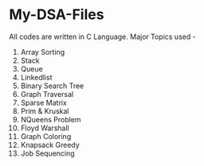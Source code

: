 # My-DSA-Files

All codes are written in C Language.
Major Topics used -
1. Array Sorting
2. Stack
3. Queue
4. Linkedlist
5. Binary Search Tree
6. Graph Traversal
7. Sparse Matrix
8. Prim & Kruskal
9. NQueens Problem
10. Floyd Warshall
11. Graph Coloring
12. Knapsack Greedy
13. Job Sequencing

